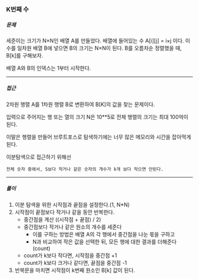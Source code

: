 ### K번째 수

##### 문제

세준이는 크기가 N×N인 배열 A를 만들었다. 배열에 들어있는 수 A[i][j] = i×j 이다. 이 수를 일차원 배열 B에 넣으면 B의 크기는 N×N이 된다. B를 오름차순 정렬했을 때, B[k]를 구해보자.

배열 A와 B의 인덱스는 1부터 시작한다.

---

##### 접근

2차원 행렬 A를 1차원 행렬 B로 변환하여 B[K]의 값을 찾는 문제이다.

입력으로 주어지는 행 또는 열의 크기 N은 10**5로 전체 행렬의 크기는 최대 100억이 된다.

이말은 행렬을 만들어 브루트포스로 탐색하기에는 너무 많은 메모리와 시간을 잡아먹게 된다.

이분탐색으로 접근하기 위해선 

`전체 숫자 중에서, S보다 작거나 같은 숫자의 개수가 k개 보다 작으면 안된다.`

---

##### 풀이

1. 이분 탐색을 위한 시작점과 끝점을 설정한다.(1, N*N)
2. 시작점이 끝점보다 작거나 같을 동안 반복한다.
   - 중간점을 계산 ((시작점 + 끝점) / 2)
   - 중간점보다 작거나 같은 원소의 개수를 세준다
     - 이를 구하는 방법은 배열 A의 각 행에서 중간점을 나눈 몫을 구하고
     - N과 비교하여 작은 값을 선택한 뒤, 모든 행에 대한 결과를 더해준다(count)
   - count가 k보다 작다면, 시작점을 중간점 +1
   - count가 k보다 크거나 같다면, 끝점을 중간점 -1
3. 반복문을 마치면 시작점이 k번째 원소인 B[k] 값이 된다.